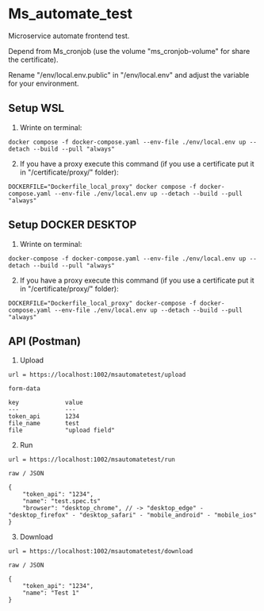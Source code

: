 # Ms_automate_test

Microservice automate frontend test.

Depend from Ms_cronjob (use the volume "ms_cronjob-volume" for share the certificate).

Rename "/env/local.env.public" in "/env/local.env" and adjust the variable for your environment.

## Setup WSL

1. Wrinte on terminal:

```
docker compose -f docker-compose.yaml --env-file ./env/local.env up --detach --build --pull "always"
```

2. If you have a proxy execute this command (if you use a certificate put it in "/certificate/proxy/" folder):

```
DOCKERFILE="Dockerfile_local_proxy" docker compose -f docker-compose.yaml --env-file ./env/local.env up --detach --build --pull "always"
```

## Setup DOCKER DESKTOP

1. Wrinte on terminal:

```
docker-compose -f docker-compose.yaml --env-file ./env/local.env up --detach --build --pull "always"
```

2. If you have a proxy execute this command (if you use a certificate put it in "/certificate/proxy/" folder):

```
DOCKERFILE="Dockerfile_local_proxy" docker-compose -f docker-compose.yaml --env-file ./env/local.env up --detach --build --pull "always"
```

## API (Postman)

1. Upload

```
url = https://localhost:1002/msautomatetest/upload

form-data

key             value
---             ---
token_api       1234
file_name       test
file            "upload field"
```

2. Run

```
url = https://localhost:1002/msautomatetest/run

raw / JSON

{
    "token_api": "1234",
    "name": "test.spec.ts"
    "browser": "desktop_chrome", // -> "desktop_edge" - "desktop_firefox" - "desktop_safari" - "mobile_android" - "mobile_ios"
}
```

3. Download

```
url = https://localhost:1002/msautomatetest/download

raw / JSON

{
    "token_api": "1234",
    "name": "Test 1"
}
```
